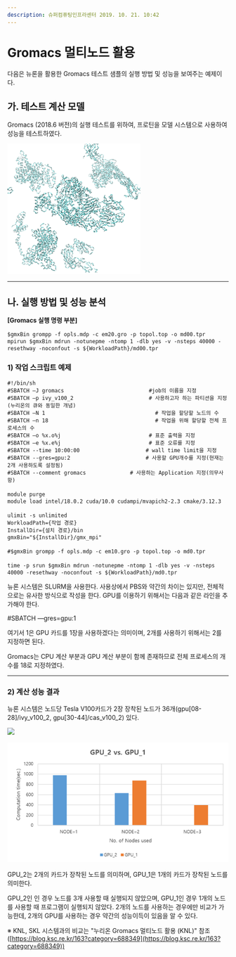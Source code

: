 ```yaml
---
description: 슈퍼컴퓨팅인프라센터 2019. 10. 21. 10:42
---
```


# Gromacs 멀티노드 활용

다음은 뉴론을 활용한 Gromacs 테스트 샘플의 실행 방법 및 성능을 보여주는 예제이다.



## **가. 테스트 계산 모델**

Gromacs (2018.6 버전)의 실행 테스트를 위하여, 프로틴을 모델 시스템으로 사용하여 성능을 테스트하였다.

![](../../.gitbook/assets/99DD5E395DB6361031.png)

****

## **나. 실행 방법 및 성능 분석**

**\[Gromacs 실행 명령 부분]**

```
$gmxBin grompp -f opls.mdp -c em20.gro -p topol.top -o md00.tpr
mpirun $gmxBin mdrun -notunepme -ntomp 1 -dlb yes -v -nsteps 40000 -resethway -noconfout -s ${WorkloadPath}/md00.tpr
```



### **1) 작업 스크립트 예제**

```
#!/bin/sh
#SBATCH –J gromacs                           #job의 이름을 지정
#SBATCH –p ivy_v100_2                        # 사용하고자 하는 파티션을 지정(누리온의 큐와 동일한 개념)
#SBATCH –N 1                                   # 작업을 할당할 노드의 수
#SBATCH –n 18                                  # 작업을 위해 할당할 전체 프로세스의 수
#SBATCH –o %x.o%j                            # 표준 출력을 지정
#SBATCH –e %x.e%j                            # 표준 오류를 지정
#SBATCH --time 10:00:00                     # wall time limit을 지정
#SBATCH --gres=gpu:2                        # 사용할 GPU개수를 지정(현재는 2개 사용하도록 설정됨)
#SBATCH --comment gromacs              # 사용하는 Application 지정(의무사항)
 
module purge
module load intel/18.0.2 cuda/10.0 cudampi/mvapich2-2.3 cmake/3.12.3
 
ulimit -s unlimited
WorkloadPath={작업 경로}
InstallDir={설치 경로}/bin
gmxBin="${InstallDir}/gmx_mpi"
 
#$gmxBin grompp -f opls.mdp -c em10.gro -p topol.top -o md0.tpr
 
time -p srun $gmxBin mdrun -notunepme -ntomp 1 -dlb yes -v -nsteps 40000 -resethway -noconfout -s ${WorkloadPath}/md0.tpr
```

뉴론 시스템은 SLURM을 사용한다. 사용상에서 PBS와 약간의 차이는 있지만, 전체적으로는 유사한 방식으로 작성을 한다. GPU를 이용하기 위해서는 다음과 같은 라인을 추가해야 한다.

\#SBATCH —gres=gpu:1

여기서 1은 GPU 카드를 1장을 사용하겠다는 의미이며, 2개를 사용하기 위해서는 2를 지정하면 된다.

Gromacs는 CPU 계산 부분과 GPU 계산 부분이 함께 존재하므로 전체 프로세스의 개수를 18로 지정하였다.

****

### **2) 계산 성능 결과**

뉴론 시스템은 노드당 Tesla V100카드가 2장 장착된 노드가 36개(gpu\[08-28]/ivy\_v100\_2, gpu\[30-44]/cas\_v100\_2) 있다.

![](../../.gitbook/assets/gromacs\_test\_cal\_perf\_result.png)

![](../../.gitbook/assets/99DFF4335DBF51C516.png)

GPU\_2는 2개의 카드가 장착된 노드를 의미하며, GPU\_1은 1개의 카드가 장착된 노드를 의미한다.

GPU\_2인 인 경우 노드를 3개 사용할 때 실행되지 않았으며, GPU\_1인 경우 1개의 노드를 사용할 때 프로그램이 실행되지 않았다. 2개의 노드를 사용하는 경우에만 비교가 가능한데, 2개의 GPU를 사용하는 경우 약간의 성능이득이 있음을 알 수 있다.

※ KNL, SKL 시스템과의 비교는 "누리온 Gromacs 멀티노드 활용 (KNL)" 참조 ([https://blog.ksc.re.kr/163?category=688349](https://blog.ksc.re.kr/163?category=688349))
